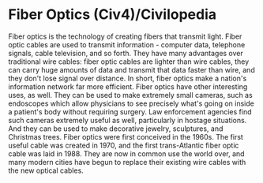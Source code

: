 # Fiber Optics (Civ4)/Civilopedia

Fiber optics is the technology of creating fibers that transmit light. Fiber optic cables are used to transmit information - computer data, telephone signals, cable television, and so forth. They have many advantages over traditional wire cables: fiber optic cables are lighter than wire cables, they can carry huge amounts of data and transmit that data faster than wire, and they don't lose signal over distance. In short, fiber optics make a nation's information network far more efficient.
Fiber optics have other interesting uses, as well. They can be used to make extremely small cameras, such as endoscopes which allow physicians to see precisely what's going on inside a patient's body without requiring surgery. Law enforcement agencies find such cameras extremely useful as well, particularly in hostage situations. And they can be used to make decorative jewelry, sculptures, and Christmas trees.
Fiber optics were first conceived in the 1960s. The first useful cable was created in 1970, and the first trans-Atlantic fiber optic cable was laid in 1988. They are now in common use the world over, and many modern cities have begun to replace their existing wire cables with the new optical cables.